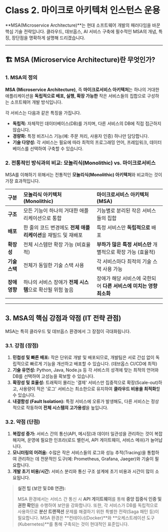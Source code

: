 # Class 2. 마이크로 아키텍처 인스턴스 운용  

  **MSA(Microservice Architecture)**는 현대 소프트웨어 개발의 패러다임을 바꾼 핵심 기술 전략입니다. 클라우드, 데브옵스, AI 서비스 구축에 필수적인 MSA의 개념, 특징, 장단점을 명확하게 설명해 드리겠습니다.

---

## 🏗️ MSA (Microservice Architecture)란 무엇인가?

### 1. MSA의 정의

**MSA (Microservice Architecture)**, 즉 **마이크로서비스 아키텍처**는 하나의 거대한 애플리케이션을 **독립적으로 배포, 실행, 확장 가능한** 작은 서비스들의 집합으로 구성하는 소프트웨어 개발 방식입니다.

각 서비스는 다음과 같은 특징을 가집니다.

* **독립적:** 자체적인 데이터베이스(DB)를 가지며, 다른 서비스의 DB에 직접 접근하지 않습니다.
* **경량화:** 특정 비즈니스 기능(예: 주문 처리, 사용자 인증) 하나만 담당합니다.
* **기술 다양성:** 각 서비스는 필요에 따라 최적의 프로그래밍 언어, 프레임워크, 데이터베이스를 선택하여 구축할 수 있습니다.

### 2. 전통적인 방식과의 비교: 모놀리식(Monolithic) vs. 마이크로서비스

MSA를 이해하기 위해서는 전통적인 **모놀리식(Monolithic) 아키텍처**와 비교하는 것이 가장 효과적입니다.

| 구분 | 모놀리식 아키텍처 (Monolithic) | 마이크로서비스 아키텍처 (MSA) |
| :--- | :--- | :--- |
| **구조** | 모든 기능이 하나의 거대한 애플리케이션으로 통합 | 기능별로 분리된 작은 서비스들의 집합 |
| **배포** | 한 줄의 코드 변경에도 **전체 애플리케이션**을 재빌드 및 재배포 | 특정 서비스만 **독립적으로** 배포 |
| **확장성** | 전체 시스템만 확장 가능 (비효율적) | **부하가 많은 특정 서비스만** 개별적으로 확장 가능 (효율적) |
| **기술 스택** | 전체가 동일한 기술 스택 사용 | 각 서비스마다 최적의 기술 스택 사용 가능 |
| **장애 영향** | 하나의 서비스 장애가 **전체 시스템**으로 확산될 위험 높음 | 장애가 해당 서비스에 국한되어 **다른 서비스에 미치는 영향 최소화** |

---

## 3. MSA의 핵심 강점과 약점 (IT 전략 관점)

MSA는 특히 클라우드 및 데브옵스 환경에서 그 장점이 극대화됩니다.

### 3.1. 강점 (장점)

1.  **민첩성 및 빠른 배포:** 작은 단위로 개발 및 배포되므로, 개발팀은 서로 간섭 없이 독립적으로 빠르게 기능을 개선하고 배포할 수 있습니다. (데브옵스 CI/CD에 최적)
2.  **기술 유연성:** Python, Java, Node.js 등 각 서비스의 성격에 맞는 최적의 언어와 DB를 선택하여 고성능을 확보할 수 있습니다.
3.  **확장성 및 효율성:** 트래픽이 몰리는 '결제' 서비스만 집중적으로 확장(Scale-out)하고, 사용량이 적은 '로그' 서비스는 최소한으로 유지하여 **클라우드 비용을 최적화**할 수 있습니다.
4.  **내결함성 (Fault Isolation):** 특정 서비스에 오류가 발생해도, 다른 서비스는 정상적으로 작동하여 **전체 시스템의 고가용성**을 높입니다.

### 3.2. 약점 (단점)

1.  **복잡성 증가:** 서비스 간의 통신(API, 메시징)과 데이터 일관성을 관리하는 것이 복잡해지며, 운영에 필요한 인프라(로드 밸런서, API 게이트웨이, 서비스 메쉬)가 늘어납니다.
2.  **모니터링의 어려움:** 수많은 작은 서비스들의 로그와 성능 추적(Tracing)을 통합하여 관리하는 데 전문적인 도구(예: Prometheus, Grafana, Jaeger)와 기술이 필요합니다.
3.  **개발 초기 비용/시간:** 서비스 분리와 통신 구조 설계에 초기 비용과 시간이 많이 소요됩니다.

> **실전 팁 (보안 및 DB 연관):**
>
> MSA 환경에서는 서비스 간 통신 시 **API 게이트웨이**를 통해 **중앙 집중식 인증 및 권한 확인**을 수행하여 보안을 강화합니다. 또한, 각 서비스가 DB를 독립적으로 사용하므로 **분산 트랜잭션** 문제를 해결하기 위한 특별한 전략(Saga 패턴 등)이 필요합니다. MSA 환경은 **컨테이너(Docker)**와 **오케스트레이션 도구(Kubernetes)**를 통해 구축되는 것이 현대적인 표준입니다.
